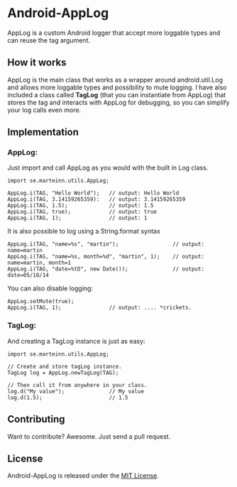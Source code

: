 Android-AppLog
==============
AppLog is a custom Android logger that accept more loggable types and can reuse the tag argument.

## How it works
AppLog is the main class that works as a wrapper around android.util.Log and allows more loggable types and possibility to mute logging. I have also included a class called **TagLog** (that you can instantiate from AppLog) that stores the tag and interacts with AppLog for debugging, so you can simplify your log calls even more.

## Implementation

### AppLog:

Just import and call AppLog as you would with the built in Log class.

	import se.marteinn.utils.AppLog;

	AppLog.i(TAG, "Hello World"); 	// output: Hello World
	AppLog.i(TAG, 3.14159265359):	// output: 3.14159265359
	AppLog.i(TAG, 1.5); 			// output: 1.5
	AppLog.i(TAG, true); 			// output: true
	AppLog.i(TAG, 1);  				// output: 1

It is also possible to log using a String.format syntax

	AppLog.i(TAG, "name=%s", "martin");					// output: name=martin
	AppLog.i(TAG, "name=%s, month=%d", "martin", 1);	// output: name=martin, month=1
	AppLog.i(TAG, "date=%tD", new Date());				// output: date=05/18/14


You can also disable logging:

	AppLog.setMute(true);
	AppLog.i(TAG, 1);				// output: .... *crickets.

### TagLog:

And creating a TagLog instance is just as easy:

	import se.marteinn.utils.AppLog;

	// Create and store tagLog instance.
	TagLog log = AppLog.newTagLog(TAG);

	// Then call it from anywhere in your class.
	log.d("My value");				// My value
	log.d(1.5);						// 1.5

## Contributing

Want to contribute? Awesome. Just send a pull request.


## License

Android-AppLog is released under the [MIT License](http://www.opensource.org/licenses/MIT).
